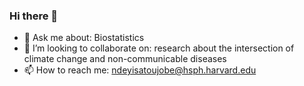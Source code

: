 ### Hi there 👋

- 💬 Ask me about: Biostatistics
- 👯 I’m looking to collaborate on: research about the intersection of climate change and non-communicable diseases
- 📫 How to reach me: ndeyisatoujobe@hsph.harvard.edu
